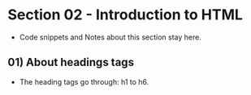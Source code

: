 # Section 02 - Introduction to HTML
* Code snippets and Notes about this section stay here.

## 01) About headings tags <h></h>
* The heading tags go through: h1 to h6.
